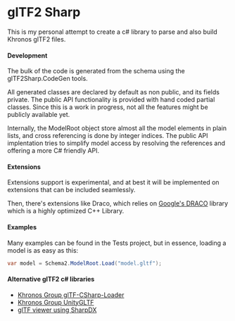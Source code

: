 ﻿# glTF2 Sharp

This is my personal attempt to create a c# library to parse and also build
Khronos glTF2 files.

#### Development

The bulk of the code is generated from the schema using the glTF2Sharp.CodeGen tools.

All generated classes are declared by default as non public, and its fields private.
The public API functionality is provided with hand coded partial classes. Since this
is a work in progress, not all the features might be publicly available yet.

Internally, the ModelRoot object store almost all the model elements in plain lists,
and cross referencing is done by integer indices. The public API implentation tries
to simplify model access by resolving the references and offering a more C# friendly
API.

#### Extensions

Extensions support is experimental, and at best it will be implemented on extensions that
can be included seamlessly.

Then, there's extensions like Draco, which relies on [Google's DRACO](https://github.com/google/draco)
library which is a highly optimized C++ Library.

#### Examples

Many examples can be found in the Tests project, but in essence, loading a model
is as easy as this:

```c#
var model = Schema2.ModelRoot.Load("model.gltf");
```

#### Alternative glTF2 c# libraries
- [Khronos Group glTF-CSharp-Loader](https://github.com/KhronosGroup/glTF-CSharp-Loader)
- [Khronos Group UnityGLTF](https://github.com/KhronosGroup/UnityGLTF)
- [glTF viewer using SharpDX](https://github.com/ousttrue/DXGLTF)
